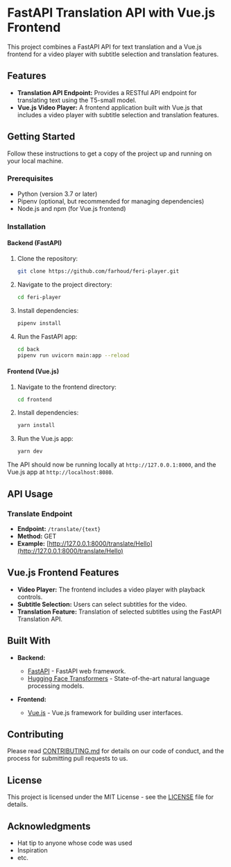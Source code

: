 # FastAPI Translation API with Vue.js Frontend

This project combines a FastAPI API for text translation and a Vue.js frontend for a video player with subtitle selection and translation features.

## Features

- **Translation API Endpoint:** Provides a RESTful API endpoint for translating text using the T5-small model.
- **Vue.js Video Player:** A frontend application built with Vue.js that includes a video player with subtitle selection and translation features.

## Getting Started

Follow these instructions to get a copy of the project up and running on your local machine.

### Prerequisites

- Python (version 3.7 or later)
- Pipenv (optional, but recommended for managing dependencies)
- Node.js and npm (for Vue.js frontend)

### Installation

#### Backend (FastAPI)

1. Clone the repository:

    ```bash
    git clone https://github.com/farhoud/feri-player.git
    ```

2. Navigate to the project directory:

    ```bash
    cd feri-player
    ```

3. Install dependencies:

    ```bash
    pipenv install
    ```

4. Run the FastAPI app:

    ```bash
    cd back
    pipenv run uvicorn main:app --reload
    ```

#### Frontend (Vue.js)

1. Navigate to the frontend directory:

    ```bash
    cd frontend
    ```

2. Install dependencies:

    ```bash
    yarn install
    ```

3. Run the Vue.js app:

    ```bash
    yarn dev
    ```

The API should now be running locally at `http://127.0.0.1:8000`, and the Vue.js app at `http://localhost:8080`.

## API Usage

### Translate Endpoint

- **Endpoint:** `/translate/{text}`
- **Method:** GET
- **Example:** [http://127.0.0.1:8000/translate/Hello](http://127.0.0.1:8000/translate/Hello)

## Vue.js Frontend Features

- **Video Player:** The frontend includes a video player with playback controls.
- **Subtitle Selection:** Users can select subtitles for the video.
- **Translation Feature:** Translation of selected subtitles using the FastAPI Translation API.

## Built With

- **Backend:**
  - [FastAPI](https://fastapi.tiangolo.com/) - FastAPI web framework.
  - [Hugging Face Transformers](https://huggingface.co/transformers/) - State-of-the-art natural language processing models.

- **Frontend:**
  - [Vue.js](https://vuejs.org/) - Vue.js framework for building user interfaces.

## Contributing

Please read [CONTRIBUTING.md](CONTRIBUTING.md) for details on our code of conduct, and the process for submitting pull requests to us.

## License

This project is licensed under the MIT License - see the [LICENSE](LICENSE) file for details.

## Acknowledgments

- Hat tip to anyone whose code was used
- Inspiration
- etc.

